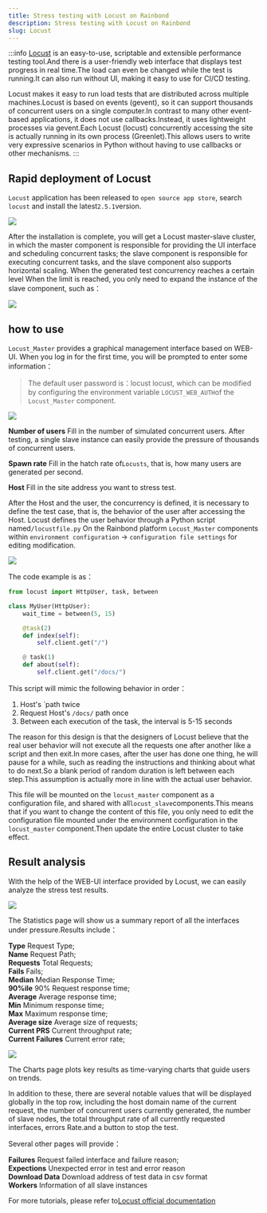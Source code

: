 ```yaml
---
title: Stress testing with Locust on Rainbond
description: Stress testing with Locust on Rainbond
slug: Locust
---
```


:::info [Locust](https://locust.io) is an easy-to-use, scriptable and extensible performance testing tool.And there is a user-friendly web interface that displays test progress in real time.The load can even be changed while the test is running.It can also run without UI, making it easy to use for CI/CD testing.

Locust makes it easy to run load tests that are distributed across multiple machines.Locust is based on events (gevent), so it can support thousands of concurrent users on a single computer.In contrast to many other event-based applications, it does not use callbacks.Instead, it uses lightweight processes via gevent.Each Locust (locust) concurrently accessing the site is actually running in its own process (Greenlet).This allows users to write very expressive scenarios in Python without having to use callbacks or other mechanisms. :::

<!--truncate-->

## Rapid deployment of Locust

`Locust` application has been released to `open source app store`, search `locust` and install the latest`2.5.1`version.

![](https://static.goodrain.com/wechat/locust/install-locust.png)



After the installation is complete, you will get a Locust master-slave cluster, in which the master component is responsible for providing the UI interface and scheduling concurrent tasks; the slave component is responsible for executing concurrent tasks, and the slave component also supports horizontal scaling. When the generated test concurrency reaches a certain level When the limit is reached, you only need to expand the instance of the slave component, such as：

![](https://static.goodrain.com/wechat/locust/tp.png)

## how to use

`Locust_Master` provides a graphical management interface based on WEB-UI. When you log in for the first time, you will be prompted to enter some information：

> The default user password is：locust locust, which can be modified by configuring the environment variable `LOCUST_WEB_AUTH`of the `Locust_Master` component.

![](https://static.goodrain.com/wechat/locust/locust-index.png)

**Number of users** Fill in the number of simulated concurrent users. After testing, a single slave instance can easily provide the pressure of thousands of concurrent users.

**Spawn rate** Fill in the hatch rate of`Locusts`, that is, how many users are generated per second.

**Host** Fill in the site address you want to stress test.



After the Host and the user, the concurrency is defined, it is necessary to define the test case, that is, the behavior of the user after accessing the Host. Locust defines the user behavior through a Python script named`/locustfile.py` On the Rainbond platform `Locust_Master` components within `environment configuration` -> `configuration file settings` for editing modification.

![](https://static.goodrain.com/wechat/locust/locustfile.png)

The code example is as：

``` python
from locust import HttpUser, task, between

class MyUser(HttpUser):
    wait_time = between(5, 15)

    @task(2)
    def index(self):
        self.client.get("/")

    @ task(1)
    def about(self):
        self.client.get("/docs/")
```

This script will mimic the following behavior in order：

1. Host's `path twice
2. Request Host's `/docs/` path once
3. Between each execution of the task, the interval is 5-15 seconds

The reason for this design is that the designers of Locust believe that the real user behavior will not execute all the requests one after another like a script and then exit.In more cases, after the user has done one thing, he will pause for a while, such as reading the instructions and thinking about what to do next.So a blank period of random duration is left between each step.This assumption is actually more in line with the actual user behavior.

This file will be mounted on the `locust_master` component as a configuration file, and shared with all`locust_slave`components.This means that if you want to change the content of this file, you only need to edit the configuration file mounted under the environment configuration in the `locust_master` component.Then update the entire Locust cluster to take effect.



## Result analysis

With the help of the WEB-UI interface provided by Locust, we can easily analyze the stress test results.

![](https://static.goodrain.com/wechat/locust/locust-result.png)

The Statistics page will show us a summary report of all the interfaces under pressure.Results include：

**Type** Request Type;   
**Name** Request Path;  
**Requests** Total Requests;  
**Fails** Fails;  
**Median** Median Response Time;  
**90%ile** 90% Request response time;  
**Average** Average response time;  
**Min** Minimum response time;  
**Max** Maximum response time;  
**Average size** Average size of requests;  
**Current PRS** Current throughput rate;  
**Current Failures** Current error rate;

![](https://static.goodrain.com/wechat/locust/locust-charts.png)

The Charts page plots key results as time-varying charts that guide users on trends.

In addition to these, there are several notable values that will be displayed globally in the top row, including the host domain name of the current request, the number of concurrent users currently generated, the number of slave nodes, the total throughput rate of all currently requested interfaces, errors Rate.and a button to stop the test.

Several other pages will provide：

**Failures** Request failed interface and failure reason;  
**Expections** Unexpected error in test and error reason  
**Download Data** Download address of test data in csv format  
**Workers** Information of all slave instances

For more tutorials, please refer to[Locust official documentation](http://docs.locust.io/en/stable/what-is-locust.html)
